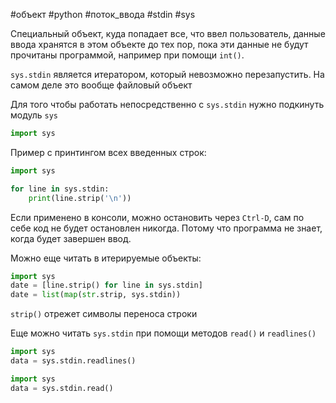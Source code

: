 #объект #python #поток_ввода #stdin #sys


Специальный объект, куда попадает все, что ввел пользователь, данные ввода хранятся в этом объекте до тех пор, пока эти данные не будут прочитаны программой, например при помощи `int()`.

`sys.stdin` является итератором, который невозможно перезапустить. На самом деле это вообще файловый объект 

Для того чтобы работать непосредственно с `sys.stdin` нужно подкинуть модуль `sys`
```python
import sys
```

Пример с принтингом всех введенных строк:
```python
import sys

for line in sys.stdin:
    print(line.strip('\n'))
```
Если применено в консоли, можно остановить через `Ctrl-D`, сам по себе код не будет остановлен никогда. Потому что программа не знает, когда будет завершен ввод.

Можно еще читать в итерируемые объекты:
```python
import sys
date = [line.strip() for line in sys.stdin]
date = list(map(str.strip, sys.stdin))
```
`strip()` отрежет символы переноса строки

Еще можно читать `sys.stdin` при помощи методов `read()` и `readlines()`
```python
import sys
data = sys.stdin.readlines()

import sys
data = sys.stdin.read()
```
